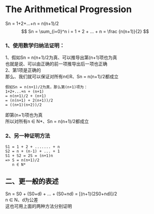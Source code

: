 # The Arithmetical Progression
Sn = 1+2+...+n = n(n+1)/2  
$$
Sn = \sum_{i=0}^n i = 1 + 2 + ... + n = \frac {n(n+1)}{2}
$$


### 1、使用数学归纳法证明：
1、假如Sn = n(n+1)/2为真、可以推导出第(n+1)项也为真  
也就是说、可以由正确的前一项推导出后一项也正确  
2、第1项是正确的  
那么、我们就可以保证对所有n∈R、Sn = n(n+1)/2都成立  
```
假如Sn = n(n+1)/2为真，那么第(n+1)项为：  
1+2+...+n + (n+1)
= n(n+1)/2 + (n+1)
= (n(n+1) + 2(n+1))/2
= ((n+1)(n+2))/2
```
即第(n+1)项也为真  
所以对所有n ∈ N*、Sn = n(n+1)/2都成立  

### 2、另一种证明方法
```
S1 = 1 + 2 + ....... + n
S2 = n + (n-1) + ... + 1
S1 + S2 = 2S = (n+1)n
=> S = n(n+1)/2
   n ∈ N*
```

## 二、更一般的表述
Sn = S0 + (S0+d) + ... + (S0+nd) = [(n+1)(2S0+nd)]/2  
n ∈ N、d为公差  
这也可用上面的两种方法分别证明  
